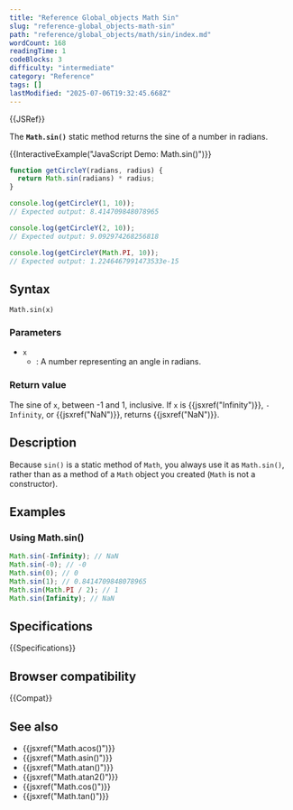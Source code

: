 ```yaml
---
title: "Reference Global_objects Math Sin"
slug: "reference-global_objects-math-sin"
path: "reference/global_objects/math/sin/index.md"
wordCount: 168
readingTime: 1
codeBlocks: 3
difficulty: "intermediate"
category: "Reference"
tags: []
lastModified: "2025-07-06T19:32:45.668Z"
---
```



{{JSRef}}

The **`Math.sin()`** static method returns the sine of a number in radians.

{{InteractiveExample("JavaScript Demo: Math.sin()")}}

```js interactive-example
function getCircleY(radians, radius) {
  return Math.sin(radians) * radius;
}

console.log(getCircleY(1, 10));
// Expected output: 8.414709848078965

console.log(getCircleY(2, 10));
// Expected output: 9.092974268256818

console.log(getCircleY(Math.PI, 10));
// Expected output: 1.2246467991473533e-15
```

## Syntax

```js-nolint
Math.sin(x)
```

### Parameters

- `x`
  - : A number representing an angle in radians.

### Return value

The sine of `x`, between -1 and 1, inclusive. If `x` is {{jsxref("Infinity")}}, `-Infinity`, or {{jsxref("NaN")}}, returns {{jsxref("NaN")}}.

## Description

Because `sin()` is a static method of `Math`, you always use it as `Math.sin()`, rather than as a method of a `Math` object you created (`Math` is not a constructor).

## Examples

### Using Math.sin()

```js
Math.sin(-Infinity); // NaN
Math.sin(-0); // -0
Math.sin(0); // 0
Math.sin(1); // 0.8414709848078965
Math.sin(Math.PI / 2); // 1
Math.sin(Infinity); // NaN
```

## Specifications

{{Specifications}}

## Browser compatibility

{{Compat}}

## See also

- {{jsxref("Math.acos()")}}
- {{jsxref("Math.asin()")}}
- {{jsxref("Math.atan()")}}
- {{jsxref("Math.atan2()")}}
- {{jsxref("Math.cos()")}}
- {{jsxref("Math.tan()")}}
